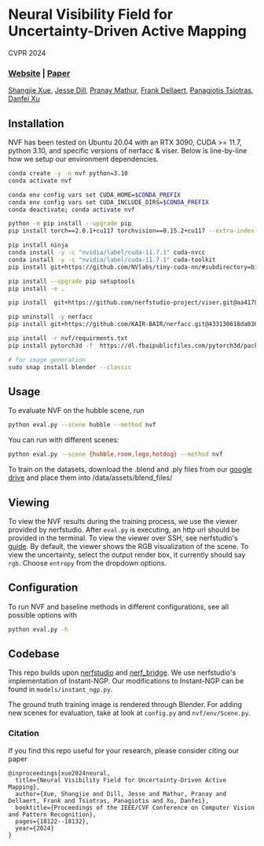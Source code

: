 
# Neural Visibility Field for Uncertainty-Driven Active Mapping

CVPR 2024

### [Website](https://sites.google.com/view/nvf-cvpr24/) | [Paper](https://arxiv.org/abs/2406.06948/)

[Shangjie Xue](https://xsj01.github.io/), [Jesse Dill](https://www.linkedin.com/in/jesse-n-dill/), [Pranay Mathur](https://matnay.github.io/), [Frank Dellaert](https://dellaert.github.io/), [Panagiotis Tsiotras](https://ae.gatech.edu/directory/person/panagiotis-tsiotras), [Danfei Xu](https://faculty.cc.gatech.edu/~danfei/)

## Installation
NVF has been tested on Ubuntu 20.04 with an RTX 3090, CUDA >= 11.7, python 3.10, and specific versions of nerfacc & viser. Below is line-by-line how we setup our environment dependencies. 
```bash
conda create -y -n nvf python=3.10
conda activate nvf

conda env config vars set CUDA_HOME=$CONDA_PREFIX
conda env config vars set CUDA_INCLUDE_DIRS=$CONDA_PREFIX
conda deactivate; conda activate nvf

python -m pip install --upgrade pip
pip install torch==2.0.1+cu117 torchvision==0.15.2+cu117 --extra-index-url https://download.pytorch.org/whl/cu117

pip install ninja
conda install -y -c "nvidia/label/cuda-11.7.1" cuda-nvcc
conda install -y -c "nvidia/label/cuda-11.7.1" cuda-toolkit
pip install git+https://github.com/NVlabs/tiny-cuda-nn/#subdirectory=bindings/torch

pip install --upgrade pip setuptools
pip install -e .

pip install  git+https://github.com/nerfstudio-project/viser.git@aa417815bf248ba15ee6e22cd4bb49bbc149dee8

pip uninstall -y nerfacc
pip install git+https://github.com/KAIR-BAIR/nerfacc.git@433130618da036d64581e07dc1bf5520bd213129

pip install -r nvf/requirments.txt 
pip install pytorch3d -f  https://dl.fbaipublicfiles.com/pytorch3d/packaging/wheels/py310_cu117_pyt201/download.html

# for image generation
sudo snap install blender --classic

```
## Usage

To evaluate NVF on the hubble scene, run 
```bash
python eval.py --scene hubble --method nvf
```

You can run with different scenes:
```bash
python eval.py --scene {hubble,room,lego,hotdog} --method nvf
```
To train on the datasets, download the .blend and .ply files from our [google drive](https://drive.google.com/drive/folders/1s2g-gBiHMOdQTVtmuTLGfcaA7OMJazvt?usp=sharing) and place them into /data/assets/blend_files/

## Viewing

To view the NVF results during the training process, we use the viewer provided by nerfstudio. After `eval.py` is executing, an http url should be provided in the terminal. To view the viewer over SSH, see nerfstudio's [guide](https://docs.nerf.studio/quickstart/viewer_quickstart.html). By default, the viewer shows the RGB visualization of the scene. To view the uncertainty, select the output render box, it currently should say `rgb`. Choose `entropy` from the dropdown options.

## Configuration

To run NVF and baseline methods in different configurations, see all possible options with 

```bash
python eval.py -h
```

## Codebase

This repo builds upon [nerfstudio](https://github.com/nerfstudio-project/nerfstudio) and [nerf_bridge](https://github.com/javieryu/nerf_bridge). We use nerfstudio's implementation of Instant-NGP. Our modifications to Instant-NGP can be found in `models/instant_ngp.py`. 

The ground truth training image is rendered through Blender. For adding new scenes for evaluation, take at look at `config.py` and `nvf/env/Scene.py`.

### Citation

If you find this repo useful for your research, please consider citing our paper
```
@inproceedings{xue2024neural,
  title={Neural Visibility Field for Uncertainty-Driven Active Mapping},
  author={Xue, Shangjie and Dill, Jesse and Mathur, Pranay and Dellaert, Frank and Tsiotras, Panagiotis and Xu, Danfei},
  booktitle={Proceedings of the IEEE/CVF Conference on Computer Vision and Pattern Recognition},
  pages={18122--18132},
  year={2024}
}
```
